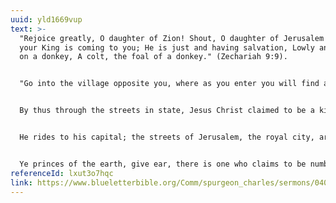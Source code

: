```yaml
---
uuid: yld1669vup
text: >-
  "Rejoice greatly, O daughter of Zion! Shout, O daughter of Jerusalem! Behold,
  your King is coming to you; He is just and having salvation, Lowly and riding
  on a donkey, A colt, the foal of a donkey." (Zechariah 9:9).


  "Go into the village opposite you, where as you enter you will find a colt tied, on which no one has ever sat. Loose it and bring it here. And if anyone asks you, ‘Why are you loosing it?’ thus you shall say to him, ‘Because the Lord has need of it.’" (Luke 19:30–31)


  By thus through the streets in state, Jesus Christ claimed to be a king. That claim had been to a great extent kept in the background until now, but ere he goes to his Father, when his enemies' rage has reached its utmost fury, and when his own hour of deepest humiliation has just arrived, he makes an open claim before the eyes of all men to be called and acknowledged a king.


  He rides to his capital; the streets of Jerusalem, the royal city, are open to him, like a king, he ascends to his palace. He was a spiritual king, and therefore he went not to the palace temporal but to the palace spiritual. He rides to the temple, and then, taking possession of it, he begins to teach in it as he had not done before. He had been sometimes in Solomon's porch, but he was oftener on the mountain's side than in the temple; but now, like a king, he takes possession of his palace, and there, sitting down on his prophetic throne, he teaches the people in his royal courts.


  Ye princes of the earth, give ear, there is one who claims to be numbered with you. It is Jesus, the Son of David, the King of the Jews. Room for him, ye emperors, room for him! Room for the man who was born in a manger! Room for the man whose disciples were fishermen! Room for him whose garment was that of a peasant, without seam, woven from the top throughout! He wears no crown except the crown of thorns, yet he is more royal than you. About his loins he wears no purple, yet he is more imperial far than you. Upon his feet there are no silver sandals bedight with pearls, yet he is more glorious than you. Room for him: room for him! Hosanna! Hosanna! Let him be proclaimed again a King! a King! a King! Let him value his place upon his throne, high above the kings of the earth.
referenceId: lxut3o7hqc
link: https://www.blueletterbible.org/Comm/spurgeon_charles/sermons/0405.cfm
---
```

